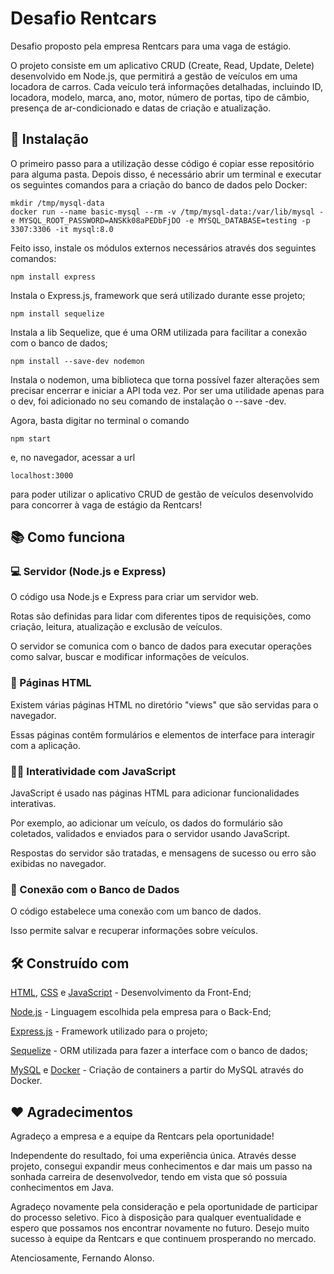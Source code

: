 # Desafio Rentcars

Desafio proposto pela empresa Rentcars para uma vaga de estágio.

O projeto consiste em um aplicativo CRUD (Create, Read, Update, Delete) desenvolvido em Node.js, que permitirá a gestão de veículos em uma locadora de carros. Cada veículo terá informações detalhadas, incluindo ID, locadora, modelo, marca, ano, motor, número de portas, tipo de câmbio, presença de ar-condicionado e datas de criação e atualização.

## 🔧 Instalação

O primeiro passo para a utilização desse código é copiar esse repositório para alguma pasta. Depois disso, é necessário abrir um terminal e executar os seguintes comandos para a criação do banco de dados pelo Docker:

```
mkdir /tmp/mysql-data
docker run --name basic-mysql --rm -v /tmp/mysql-data:/var/lib/mysql -e MYSQL_ROOT_PASSWORD=ANSKk08aPEDbFjDO -e MYSQL_DATABASE=testing -p 3307:3306 -it mysql:8.0
```
Feito isso, instale os módulos externos necessários através dos seguintes comandos: 

```
npm install express
```
Instala o Express.js, framework que será utilizado durante esse projeto;

```
npm install sequelize
```
Instala a lib Sequelize, que é uma ORM utilizada para facilitar a conexão com o banco de dados;

```
npm install --save-dev nodemon
```
Instala o nodemon, uma biblioteca que torna possível fazer alterações sem precisar encerrar e iniciar a API toda vez. Por ser uma utilidade apenas para o dev, foi adicionado no seu comando de instalação o --save -dev.

Agora, basta digitar no terminal o comando
```
npm start
```
e, no navegador, acessar a url
```
localhost:3000
```
para poder utilizar o aplicativo CRUD de gestão de veículos desenvolvido para concorrer à vaga de estágio da Rentcars!

## 📚 Como funciona

### 💻 Servidor (Node.js e Express)
O código usa Node.js e Express para criar um servidor web.

Rotas são definidas para lidar com diferentes tipos de requisições, como criação, leitura, atualização e exclusão de veículos.

O servidor se comunica com o banco de dados para executar operações como salvar, buscar e modificar informações de veículos.

### 🧩 Páginas HTML
Existem várias páginas HTML no diretório "views" que são servidas para o navegador.

Essas páginas contêm formulários e elementos de interface para interagir com a aplicação.

### 👨‍💻 Interatividade com JavaScript
JavaScript é usado nas páginas HTML para adicionar funcionalidades interativas.

Por exemplo, ao adicionar um veículo, os dados do formulário são coletados, validados e enviados para o servidor usando JavaScript.

Respostas do servidor são tratadas, e mensagens de sucesso ou erro são exibidas no navegador.

### 📡 Conexão com o Banco de Dados
O código estabelece uma conexão com um banco de dados.

Isso permite salvar e recuperar informações sobre veículos.


## 🛠️ Construído com

[HTML](https://html.com), [CSS](https://developer.mozilla.org/en-US/docs/Web/CSS) e [JavaScript](https://www.javascript.com) - Desenvolvimento da Front-End;

[Node.js](https://nodejs.org/en) - Linguagem escolhida pela empresa para o Back-End;

[Express.js](https://expressjs.com) - Framework utilizado para o projeto;

[Sequelize](https://sequelize.org) - ORM utilizada para fazer a interface com o banco de dados;

[MySQL](https://www.mysql.com) e [Docker](https://hub.docker.com) - Criação de containers a partir do MySQL através do Docker.

## ❤️ Agradecimentos

Agradeço a empresa e a equipe da Rentcars pela oportunidade! 

Independente do resultado, foi uma experiência única. Através desse projeto, consegui expandir meus conhecimentos e dar mais um passo na sonhada carreira de desenvolvedor,
tendo em vista que só possuia conhecimentos em Java.

Agradeço novamente pela consideração e pela oportunidade de participar do processo seletivo. Fico à disposição para qualquer eventualidade e espero que possamos nos encontrar novamente no futuro. Desejo muito sucesso à equipe da Rentcars e que continuem prosperando no mercado. 

Atenciosamente, Fernando Alonso.
